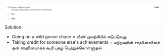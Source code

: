 ![alt text](image-8.png)
Solution:
- Going on a wild goose chase = வீண் முயற்சியில் ஈடுபடுவது
- Taking credit for someone else's achievements = மற்றவரின் சாதனைகளைத் தன் சாதனையாகக் கூறி புகழ் பெற்றுக்கொள்ளுதல்